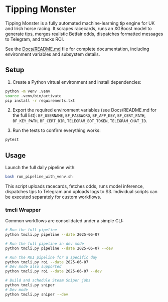 # Tipping Monster

Tipping Monster is a fully automated machine-learning tip engine for UK and Irish horse racing. It scrapes racecards, runs an XGBoost model to generate tips, merges realistic Betfair odds, dispatches formatted messages to Telegram, and tracks ROI.

See the [Docs/README.md](Docs/README.md) file for complete documentation, including environment variables and subsystem details.

## Setup

1. Create a Python virtual environment and install dependencies:

```bash
python -m venv .venv
source .venv/bin/activate
pip install -r requirements.txt
```

2. Export the required environment variables (see Docs/README.md for the full list):
`BF_USERNAME`, `BF_PASSWORD`, `BF_APP_KEY`, `BF_CERT_PATH`, `BF_KEY_PATH`, `BF_CERT_DIR`, `TELEGRAM_BOT_TOKEN`, `TELEGRAM_CHAT_ID`.

3. Run the tests to confirm everything works:

```bash
pytest
```

## Usage

Launch the full daily pipeline with:

```bash
bash run_pipeline_with_venv.sh
```

This script uploads racecards, fetches odds, runs model inference, dispatches tips to Telegram and uploads logs to S3. Individual scripts can be executed separately for custom workflows.

### tmcli Wrapper

Common workflows are consolidated under a simple CLI:

```bash
# Run the full pipeline
python tmcli.py pipeline --date 2025-06-07

# Run the full pipeline in dev mode
python tmcli.py pipeline --date 2025-06-07 --dev

# Run the ROI pipeline for a specific day
python tmcli.py roi --date 2025-06-07
# Dev mode also supported
python tmcli.py roi --date 2025-06-07 --dev

# Build and schedule Steam Sniper jobs
python tmcli.py sniper
# Dev mode
python tmcli.py sniper --dev
```


